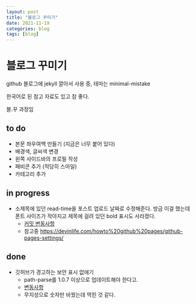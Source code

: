 ```yaml
---
layout: post
title: "블로그 꾸미기"
date: 2021-11-19
categories: blog
tags: [blog]
---
```


# 블로그 꾸미기

github 블로그에 jekyll 깔아서 사용 중, 테마는 minimal-mistake

한국어로 된 참고 자료도 있고 참 좋다.

블.꾸 과정임

## to do

* 본문 좌우여백 만들기 (지금은 너무 붙어 있다)
* 배경색, 글씨색 변경 
* 왼쪽 사이드바의 프로필 작성
* 패비콘 추가 (적당히 스마일)
* 카테고리 추가

## in progress

* 소제목에 있던 read-time을 포스트 업로드 날짜로 수정해준다. 방금 이걸 했는데 폰트 사이즈가 작아지고 제목에 걸려 있던 bold 표시도 사라졌다.
  * [커밋 변동사항](https://github.com/0008mari/0008mari.github.io/commit/a93a02579a543ac30f3d7c6b98ac85afa34f995d)
  * 참고중 https://devinlife.com/howto%20github%20pages/github-pages-settings/

## done

* 깃허브가 경고하는 보안 표시 없애기
  * path-parse를 1.0.7 이상으로 업데이트해야 한다고.
  * [변동사항](https://github.com/0008mari/0008mari.github.io/commit/b0d58e2ea9c76d421b3c08c97752ca776cc7b736)
  * 무지성으로 숫자만 바꿨는데 먹힌 것 같다.